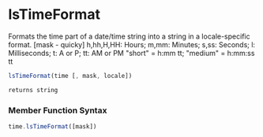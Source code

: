 # lsTimeFormat

Formats the time part of a date/time string into a string in a locale-specific format.
 [mask - quicky]
 h,hh,H,HH: Hours; m,mm: Minutes; s,ss: Seconds;
 l: Milliseconds; t: A or P; tt: AM or PM
 "short" = h:mm tt; "medium" = h:mm:ss tt

```javascript
lsTimeFormat(time [, mask, locale])
```

```javascript
returns string
```
### Member Function Syntax

```javascript
time.lsTimeFormat([mask])
```
